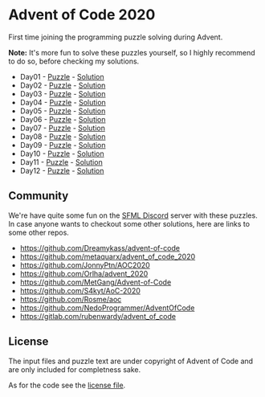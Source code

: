 # Advent of Code 2020

First time joining the programming puzzle solving during Advent.

**Note:** It's more fun to solve these puzzles yourself, so I highly recommend to do so, before checking my solutions.

- Day01 - [Puzzle](https://adventofcode.com/2020/day/1) - [Solution](Day01/)
- Day02 - [Puzzle](https://adventofcode.com/2020/day/2) - [Solution](Day02/)
- Day03 - [Puzzle](https://adventofcode.com/2020/day/3) - [Solution](Day03/)
- Day04 - [Puzzle](https://adventofcode.com/2020/day/4) - [Solution](Day04/)
- Day05 - [Puzzle](https://adventofcode.com/2020/day/5) - [Solution](Day05/)
- Day06 - [Puzzle](https://adventofcode.com/2020/day/6) - [Solution](Day06/)
- Day07 - [Puzzle](https://adventofcode.com/2020/day/7) - [Solution](Day07/)
- Day08 - [Puzzle](https://adventofcode.com/2020/day/8) - [Solution](Day08/)
- Day09 - [Puzzle](https://adventofcode.com/2020/day/9) - [Solution](Day09/)
- Day10 - [Puzzle](https://adventofcode.com/2020/day/10) - [Solution](Day10/)
- Day11 - [Puzzle](https://adventofcode.com/2020/day/11) - [Solution](Day11/)
- Day12 - [Puzzle](https://adventofcode.com/2020/day/12) - [Solution](Day12/)

## Community

We're have quite some fun on the [SFML Discord](https://discord.gg/nr4X7Fh) server with these puzzles.
In case anyone wants to checkout some other solutions, here are links to some other repos.

- https://github.com/Dreamykass/advent-of-code
- https://github.com/metaquarx/advent_of_code_2020
- https://github.com/JonnyPtn/AOC2020
- https://github.com/Orlha/advent_2020
- https://github.com/MetGang/Advent-of-Code
- https://github.com/S4kyt/AoC-2020
- https://github.com/Rosme/aoc
- https://github.com/NedoProgrammer/AdventOfCode
- https://gitlab.com/rubenwardy/advent_of_code

## License

The input files and puzzle text are under copyright of Advent of Code and are only included for completness sake.

As for the code see the [license file](LICENSE.md).